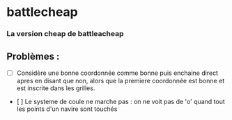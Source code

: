 # battlecheap
### La version cheap de battleacheap





## Problèmes :

- [ ] Considère une bonne coordonnée comme bonne puis enchaine direct apres en disant que non, alors que la premiere coordonnée est bonne et est inscrite dans les grilles.

- [ ] Le systeme de coule ne marche pas : on ne voit pas de 'o' quand tout les points d'un navire sont touchés
